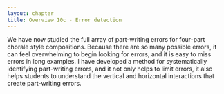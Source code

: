 ```yaml
---
layout: chapter
title: Overview 10c - Error detection
---
```


We have now studied the full array of part-writing errors for four-part chorale style compositions. Because there are so many possible errors, it can feel overwhelming to begin looking for errors, and it is easy to miss errors in long examples. I have developed a method for systematically identifying part-writing errors, and it not only helps to limit errors, it also helps students to understand the vertical and horizontal interactions that create part-writing errors.